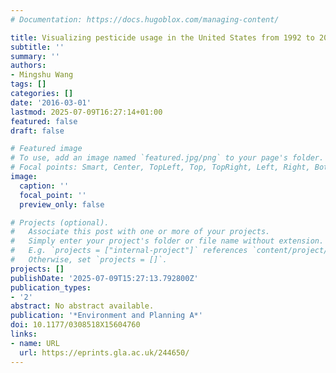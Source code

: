 ```yaml
---
# Documentation: https://docs.hugoblox.com/managing-content/

title: Visualizing pesticide usage in the United States from 1992 to 2009
subtitle: ''
summary: ''
authors:
- Mingshu Wang
tags: []
categories: []
date: '2016-03-01'
lastmod: 2025-07-09T16:27:14+01:00
featured: false
draft: false

# Featured image
# To use, add an image named `featured.jpg/png` to your page's folder.
# Focal points: Smart, Center, TopLeft, Top, TopRight, Left, Right, BottomLeft, Bottom, BottomRight.
image:
  caption: ''
  focal_point: ''
  preview_only: false

# Projects (optional).
#   Associate this post with one or more of your projects.
#   Simply enter your project's folder or file name without extension.
#   E.g. `projects = ["internal-project"]` references `content/project/deep-learning/index.md`.
#   Otherwise, set `projects = []`.
projects: []
publishDate: '2025-07-09T15:27:13.792800Z'
publication_types:
- '2'
abstract: No abstract available.
publication: '*Environment and Planning A*'
doi: 10.1177/0308518X15604760
links:
- name: URL
  url: https://eprints.gla.ac.uk/244650/
---
```

